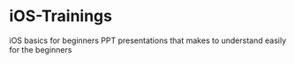 # iOS-Trainings
iOS basics for beginners
PPT presentations that makes to understand easily for the beginners
